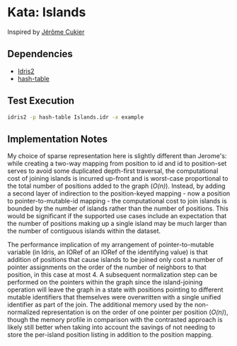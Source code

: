 # Kata: Islands

Inspired by
[Jérôme Cukier](https://www.quora.com/What-question-is-likely-to-be-asked-at-technical-interview-for-a-start-up-front-end-position-tc130k-He-noted-it-will-be-a-single-question-for-45-minutes-and-I-can-use-any-language-so-it-must-be-an-algo-Not-sure-how/answer/J%C3%A9r%C3%B4me-Cukier)

## Dependencies

* [Idris2](https://www.idris-lang.org/)
* [hash-table](https://github.com/alrunner4/idris-hashtable)

## Test Execution

```bash
idris2 -p hash-table Islands.idr -x example
```

## Implementation Notes

My choice of sparse representation here is slightly different than Jerome's: while creating a
two-way mapping from position to id and id to position-set serves to avoid some duplicated
depth-first traversal, the computational cost of joining islands is incurred up-front and is
worst-case proportional to the total number of positions added to the graph (_O(n)_). Instead, by
adding a second layer of indirection to the position-keyed mapping - now a position to
pointer-to-mutable-id mapping - the computational cost to join islands is bounded by the number of
islands rather than the number of positions. This would be significant if the supported use cases
include an expectation that the number of positions making up a single island may be much larger
than the number of contiguous islands within the dataset.

The performance implication of my arrangement of pointer-to-mutable variable (in Idris, an IORef of
an IORef of the identifying value) is that addition of positions that cause islands to be joined
only cost a number of pointer assignments on the order of the number of neighbors to that position,
in this case at most 4. A subsequent normalization step can be performed on the pointers within the
graph since the island-joining operation will leave the graph in a state with positions pointing to
different mutable identifiers that themselves were overwritten with a single unified identifier as
part of the join. The additional memory used by the non-normalized representation is on the order of
one pointer per position (_O(n)_), though the memory profile in comparison with the contrasted
approach is likely still better when taking into account the savings of not needing to store the
per-island position listing in addition to the position mapping.

